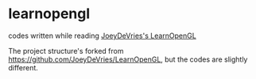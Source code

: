 # learnopengl

codes written while reading [JoeyDeVries's LearnOpenGL](learnopengl-cn.github.io) 

The project structure's forked from https://github.com/JoeyDeVries/LearnOpenGL, but the codes are slightly different.


